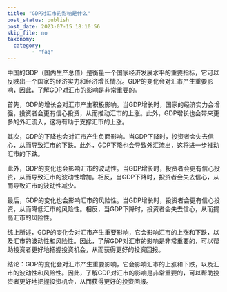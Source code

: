 ```yaml
---
title: "GDP对汇市的影响是什么"
post_status: publish
post_date: 2023-07-15 18:10:56
skip_file: no
taxonomy:
  category:
        - "faq"
---
```


中国的GDP（国内生产总值）是衡量一个国家经济发展水平的重要指标，它可以反映出一个国家的经济实力和经济增长情况。GDP的变化会对汇市产生重要影响，因此，了解GDP对汇市的影响是非常重要的。

首先，GDP的增长会对汇市产生积极影响。当GDP增长时，国家的经济实力会增强，投资者会更有信心投资，从而推动汇市的上涨。此外，GDP增长也会带来更多的外汇流入，这将有助于支撑汇市的上涨。

其次，GDP的下降也会对汇市产生负面影响。当GDP下降时，投资者会失去信心，从而导致汇市的下跌。此外，GDP下降也会导致外汇流出，这将进一步推动汇市的下跌。

此外，GDP的变化也会影响汇市的波动性。当GDP增长时，投资者会更有信心投资，从而导致汇市的波动性增加。相反，当GDP下降时，投资者会失去信心，从而导致汇市的波动性减少。

最后，GDP的变化也会影响汇市的风险性。当GDP增长时，投资者会更有信心投资，从而降低汇市的风险性。相反，当GDP下降时，投资者会失去信心，从而提高汇市的风险性。

综上所述，GDP的变化会对汇市产生重要影响，它会影响汇市的上涨和下跌，以及汇市的波动性和风险性。因此，了解GDP对汇市的影响是非常重要的，可以帮助投资者更好地把握投资机会，从而获得更好的投资回报。

结论：GDP的变化会对汇市产生重要影响，它会影响汇市的上涨和下跌，以及汇市的波动性和风险性。因此，了解GDP对汇市的影响是非常重要的，可以帮助投资者更好地把握投资机会，从而获得更好的投资回报。
